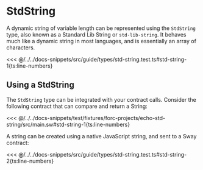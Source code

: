 # StdString

A dynamic string of variable length can be represented using the `StdString` type, also known as a Standard Lib String or `std-lib-string`. It behaves much like a dynamic string in most languages, and is essentially an array of characters.

<<< @/../../docs-snippets/src/guide/types/std-string.test.ts#std-string-1{ts:line-numbers}

## Using a StdString

The `StdString` type can be integrated with your contract calls. Consider the following contract that can compare and return a String:

<<< @/../../docs-snippets/test/fixtures/forc-projects/echo-std-string/src/main.sw#std-string-1{ts:line-numbers}

A string can be created using a native JavaScript string, and sent to a Sway contract:

<<< @/../../docs-snippets/src/guide/types/std-string.test.ts#std-string-2{ts:line-numbers}

